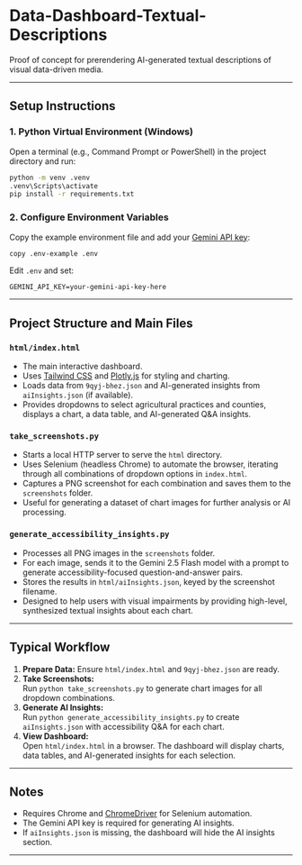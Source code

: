 # Data-Dashboard-Textual-Descriptions

Proof of concept for prerendering AI-generated textual descriptions of visual data-driven media.

---

## Setup Instructions

### 1. Python Virtual Environment (Windows)

Open a terminal (e.g., Command Prompt or PowerShell) in the project directory and run:

```sh
python -m venv .venv
.venv\Scripts\activate
pip install -r requirements.txt
```

### 2. Configure Environment Variables

Copy the example environment file and add your [Gemini API key](https://aistudio.google.com/app/apikey):

```sh
copy .env-example .env
```

Edit `.env` and set:

```
GEMINI_API_KEY=your-gemini-api-key-here
```

---

## Project Structure and Main Files

### `html/index.html`

- The main interactive dashboard.
- Uses [Tailwind CSS](https://tailwindcss.com/) and [Plotly.js](https://plotly.com/javascript/) for styling and charting.
- Loads data from `9qyj-bhez.json` and AI-generated insights from `aiInsights.json` (if available).
- Provides dropdowns to select agricultural practices and counties, displays a chart, a data table, and AI-generated Q&A insights.

### `take_screenshots.py`

- Starts a local HTTP server to serve the `html` directory.
- Uses Selenium (headless Chrome) to automate the browser, iterating through all combinations of dropdown options in `index.html`.
- Captures a PNG screenshot for each combination and saves them to the `screenshots` folder.
- Useful for generating a dataset of chart images for further analysis or AI processing.

### `generate_accessibility_insights.py`

- Processes all PNG images in the `screenshots` folder.
- For each image, sends it to the Gemini 2.5 Flash model with a prompt to generate accessibility-focused question-and-answer pairs.
- Stores the results in `html/aiInsights.json`, keyed by the screenshot filename.
- Designed to help users with visual impairments by providing high-level, synthesized textual insights about each chart.

---

## Typical Workflow

1. **Prepare Data:** Ensure `html/index.html` and `9qyj-bhez.json` are ready.
2. **Take Screenshots:**  
   Run `python take_screenshots.py` to generate chart images for all dropdown combinations.
3. **Generate AI Insights:**  
   Run `python generate_accessibility_insights.py` to create `aiInsights.json` with accessibility Q&A for each chart.
4. **View Dashboard:**  
   Open `html/index.html` in a browser. The dashboard will display charts, data tables, and AI-generated insights for each selection.

---

## Notes

- Requires Chrome and [ChromeDriver](https://chromedriver.chromium.org/) for Selenium automation.
- The Gemini API key is required for generating AI insights.
- If `aiInsights.json` is missing, the dashboard will hide the AI insights section.

---
